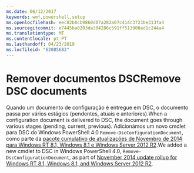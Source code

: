 ```yaml
---
ms.date: 06/12/2017
keywords: wmf,powershell,setup
ms.openlocfilehash: eec82b0cb9860d07a282a07c414c3723be313fa4
ms.sourcegitcommit: e7445ba8203da304286c591ff513900ad1c244a4
ms.translationtype: MT
ms.contentlocale: pt-PT
ms.lasthandoff: 04/23/2019
ms.locfileid: "62085682"
---
```

# <a name="remove-dsc-documents"></a><span data-ttu-id="a63e9-102">Remover documentos DSC</span><span class="sxs-lookup"><span data-stu-id="a63e9-102">Remove DSC documents</span></span>

<span data-ttu-id="a63e9-103">Quando um documento de configuração é entregue em DSC, o documento passa por vários estágios (pendentes, atuais e anteriores).</span><span class="sxs-lookup"><span data-stu-id="a63e9-103">When a configuration document is delivered to DSC, the document goes through various stages (pending, current, previous).</span></span> <span data-ttu-id="a63e9-104">Adicionámos um novo cmdlet para DSC do Windows PowerShell 4.0 `Remove-DscConfigurationDocument`, como parte da [pacote cumulativo de atualizações de Novembro de 2014 para Windows RT 8.1, Windows 8.1 e Windows Server 2012 R2](https://support.microsoft.com/kb/3000850).</span><span class="sxs-lookup"><span data-stu-id="a63e9-104">We added a new cmdlet to DSC in Windows PowerShell 4.0, `Remove-DscConfigurationDocument`, as part of [November 2014 update rollup for Windows RT 8.1, Windows 8.1, and Windows Server 2012 R2](https://support.microsoft.com/kb/3000850).</span></span>

